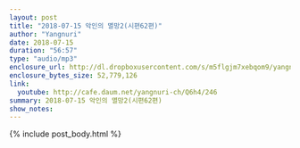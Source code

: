 ```yaml
---
layout: post
title: "2018-07-15 악인의 멸망2(시편62편)"
author: "Yangnuri"
date: 2018-07-15
duration: "56:57"
type: "audio/mp3"
enclosure_url: http://dl.dropboxusercontent.com/s/m5flgjm7xebqom9/yangnurichurch180715.mp3
enclosure_bytes_size: 52,779,126
link:
  youtube: http://cafe.daum.net/yangnuri-ch/Q6h4/246
summary: 2018-07-15 악인의 멸망2(시편62편)
show_notes:
---
```


{% include post_body.html %}
